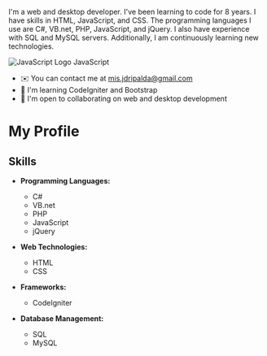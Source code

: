 I'm a web and desktop developer. I've been learning to code for 8 years. I have skills in HTML, JavaScript, and CSS. The programming languages I use are C#, VB.net, PHP, JavaScript, and jQuery. I also have experience with SQL and MySQL servers. Additionally, I am continuously learning new technologies.

![JavaScript Logo](https://raw.githubusercontent.com/danielcranney/readme-generator/main/public/icons/skills/php-colored.svg) JavaScript

- ✉️ You can contact me at mis.jdripalda@gmail.com
- 🧠 I'm learning CodeIgniter and Bootstrap
- 🤝 I'm open to collaborating on web and desktop development

# My Profile

## Skills

- **Programming Languages:**
  - C#
  - VB.net
  - PHP
  - JavaScript
  - jQuery

- **Web Technologies:**
  - HTML
  - CSS

- **Frameworks:**
  - CodeIgniter

- **Database Management:**
  - SQL
  - MySQL
